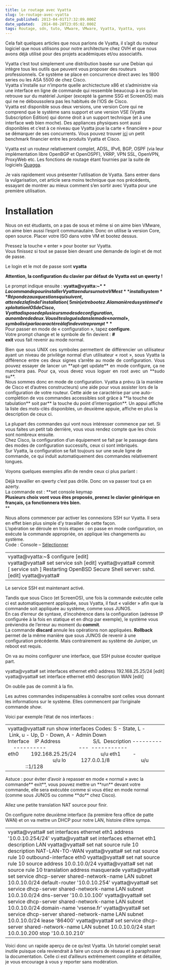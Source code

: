 ```yaml
---
title: Le routage avec Vyatta
slug: le-routage-avec-vyatta
date_published: 2013-04-01T17:32:09.000Z
date_updated:   2014-08-28T23:05:02.000Z
tags: Routage, sdn, tuto, VMware, VMware, Vyatta, Vyatta, vyos
---
```



Cela fait quelques articles que nous parlons de Vyatta, il s’agit du routeur logiciel que nous utilisons pour notre architecture chez OVH et que nous avons déjà utilisé pour des projets académiques et/ou associatifs.

Vyatta c’est tout simplement une distribution basée sur une Debian qui intègre tous les outils que peuvent vous proposer des routeurs professionnels. Ce système se place en concurrence direct avec les 1800 series ou les ASA 5500 de chez Cisco.  
 Vyatta s’installe sur n’importe quelle archictecture x86 et s’administre via une interface en ligne de commande qui ressemble beaucoup à ce qu’on retrouve sur du matériel Juniper (excepté la gamme SSG et ScreenOS) mais qui ne ne déboussolera pas les habitués de l’IOS de Cisco.  
 Vyatta est disponible sous deux versions, une version Core qui ne comprend que le système sans support et une version VSE (Vyatta Subscription Edition) qui donne droit à un support technique (et à une interface web bien moche). Des appliances physiques sont aussi disponibles et c’est à ce niveau que Vyatta joue la carte « financière » pour se démarquer de ses concurrents. Vous pouvez trouver [ici](http://www.vyatta.com/sites/vyatta.com/files/pdfs/Vyatta_Cisco_Replacement_Guide_0.pdf) un petit benchmark financier entre les produits Vyatta et Cisco.

Vyatta est un routeur relativement complet, ADSL, IPv6, BGP, OSPF (via leur implémentation libre OpenBGP et OpenOSPF), VRRP, VPN SSL, OpenVPN, ProxyWeb etc. Les fonctions de routage étant fournies par la suite de logiciels [Quagga](http://www.nongnu.org/quagga/).

Je vais rapidement vous présenter l’utilisation de Vyatta. Sans entrer dans la vulgarisation, cet article sera moins technique que nos précédents, essayant de montrer au mieux comment s’en sortir avec Vyatta pour une première utilisation.


# Installation

Nous on est étudiants, on a pas de sous et même si on aime bien VMware, on aime bien aussi l’esprit communautaire. Donc on utilise la version Core, open source. Placer votre ISO dans votre VM et bootez dessus.

Pressez la touche « enter » pour booter sur Vyatta.  
 Vous finissez si tout se passe bien devant une demande de login et de mot de passe.

Le login et le mot de passe sont **vyatta**

**Attention, la configuration du clavier par défaut de Vyatta est un qwerty !**

Le prompt indique ensuite : **vyatta@vyatta:~$**  
 La commande pour installer Vyatta en dur sur notre VM est **install system**  
 Répondez aux questions qui suivent, attendez la fin de l’installation (~5min) et rebootez.  
 A la manière du système d’exploitation IOS de Cisco, Vyatta dispose de plusieurs modes de configuration, au nombre de deux.  
 Vous êtes logués dans le mode « normal », symbolisé par la caractère à la fin de votre prompt **$**  
 Pour passer en mode de « configuration », tapez **configure**.  
 Votre prompt change et le symbole de fin devient : **#**  
**exit** vous fait revenir au mode normal.

<div style="text-align: justify;">Bien que sous UNIX ces symboles permettent de différencier un utilisateur ayant un niveau de privilège normal d’un utilisateur « root », sous Vyatta la différence entre ces deux signes s’arrête au mode de configuration.  
 Vous pouvez essayer de lancer un **apt-get update** en mode configure, ça ne marchera pas. Pour ça, vous devez vous loguer en root avec un **sudo su**.</div>Nous sommes donc en mode de configuration.  
 Vyatta a prévu (à la manière de Cisco et d’autres constructeurs) une aide pour vous assister lors de la configuration de votre routeur. Cette aide se caractérise par une auto-complétion de vos commandes accessibles soit grâce à **la touche de tabulation** soit par** la touche du point d’interrogation**. Un appui affiche la liste des mots-clés disponibles, un deuxième appuie, affiche en plus la description de ceux ci.

La plupart des commandes qui vont nous intéresser commence par set. Si vous faites un petit tab derrière, vous vous rendez compte que les choix sont nombreux ensuite.  
 Chez Cisco, la configuration d’un équipement se fait par le passage dans des modes de configuration successifs, ceux ci sont imbriqués.  
 Sur Vyatta, la configuration se fait toujours sur une seule ligne de commande, ce qui induit automatiquement des commandes relativement longues.

Voyons quelques exemples afin de rendre ceux ci plus parlant :

Déjà travailler en qwerty c’est pas drôle. Donc on va passer tout ça en azerty.  
 La commande est : **set console keymap  
**Plusieurs choix vont vous êtes proposés, prenez le clavier générique en français, ça fonctionnera très bien.**  
**

Nous allons commencer par activer les connexions SSH sur Vyatta. Il sera en effet bien plus simple d’y travailler de cette façon.  
 L’opération se déroule en trois étapes : on passe en mode configuration, on exécute la commande appropriée, on applique les changements au système.  
 Code : Console – [Sélectionner](http://www.siteduzero.com/tutoriel-3-614628-1-introduction-a-vyatta.html#)

<div style="text-align: justify;"><table width="625"><tbody><tr><td><div>vyatta@vyatta:~$ configure [edit] vyatta@vyatta# set service ssh [edit] vyatta@vyatta# commit [ service ssh ] Restarting OpenBSD Secure Shell server: sshd. [edit] vyatta@vyatta#

</div></td></tr></tbody></table></div>Le service SSH est maintenant activé.

Tandis que sous Cisco (et ScreenOS), une fois la commande exécutée celle ci est automatiquement appliquée, sous Vyatta, il faut « valider » afin que la commande soit appliquée au système, comme sous JUNOS.  
 En cas d’erreur de syntaxe, d’incohérence dans la configuration (adresse IP configurée à la fois en statique et en dhcp par exemple), le système vous préviendra de l’erreur au moment du **commit**.  
 La commande **discard** annule les opérations non appliquées. **Rollback** permet de la même manière que sous JUNOS de revenir à une configuration précédente. Mais contrairement au système de Juniper, un reboot est requis.

On va au moins configurer une interface, que SSH puisse écouter quelque part.

vyatta@vyatta# set interfaces ethernet eth0 address 192.168.25.25/24 [edit] vyatta@vyatta# set interface ethernet eth0 description WAN [edit]

On oublie pas de commit à la fin.

Les autres commandes indispensables à connaître sont celles vous donnant les informations sur le système. Elles commencent par l’originale commande *show*.

Voici par exemple l’état de nos interfaces :

<div style="text-align: justify;"><table><tbody><tr><td><div>vyatta@vyatta# run show interfaces Codes: S - State, L - Link, u - Up, D - Down, A - Admin Down Interface    IP Address                        S/L  Description ---------    ----------                        ---  ----------- eth0         192.168.25.25/24                  u/u eth1         -                                 u/u lo           127.0.0.1/8                       u/u              ::1/128

</div></td></tr></tbody></table></div>Astuce : pour éviter d’avoir à repasser en mode « normal » avec la commande** exit**, vous pouvez mettre un **run** devant votre commande, elle sera exécutée comme si vous étiez en mode normal (comme sous JUNOS ou comme **do** chez Cisco).

Allez une petite translation NAT source pour finir.

On configure notre deuxième interface (la première fera office de patte WAN) et on va mettre un DHCP pour notre LAN, histoire d’être sympa.

<div style="text-align: justify;"><table><tbody><tr><td><div>vyatta@vyatta# set interfaces ethernet eth1 address '10.0.10.254/24' vyatta@vyatta# set interfaces ethernet eth1 description LAN vyatta@vyatta# set nat source rule 10 description NAT-LAN-TO-WAN vyatta@vyatta# set nat source rule 10 outbound-interface eth0 vyatta@vyatta# set nat source rule 10 source address 10.0.10.0/24 vyatta@vyatta# set nat source rule 10 translation address masquerade vyatta@vyatta# set service dhcp-server shared-network-name LAN subnet 10.0.10.0/24 default-router '10.0.10.254' vyatta@vyatta# set service dhcp-server shared-network-name LAN subnet 10.0.10.0/24 dns-server '10.0.10.100' vyatta@vyatta# set service dhcp-server shared-network-name LAN subnet 10.0.10.0/24 domain-name 'vsense.fr' vyatta@vyatta# set service dhcp-server shared-network-name LAN subnet 10.0.10.0/24 lease '86400' vyatta@vyatta# set service dhcp-server shared-network-name LAN subnet 10.0.10.0/24 start 10.0.10.200 stop '10.0.10.210'

</div></td></tr></tbody></table></div>Voici donc un rapide aperçu de ce qu’est Vyatta. Un tutoriel complet serait inutile puisque cela reviendrait à faire un cours de réseau et à paraphraser la documentation. Celle ci est d’ailleurs extrêmement complète et détaillée, je vous encourage à vous y reporter sans modération.



